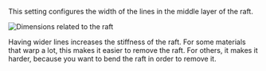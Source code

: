 This setting configures the width of the lines in the middle layer of the raft.

![Dimensions related to the raft](../../../articles/images/raft_dimensions.svg)

Having wider lines increases the stiffness of the raft. For some materials that warp a lot, this makes it easier to remove the raft. For others, it makes it harder, because you want to bend the raft in order to remove it.